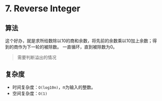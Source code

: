# 7. Reverse Integer
## 算法
这个好办，就是求所给数除以10的商和余数，将先前的余数乘以10加上余数；得到的商作为下一轮的被除数。
一直循环，直到被除数为0。

> 需要判断溢出的情况

## 复杂度
- 时间复杂度：`O(log10n)`，n为输入的整数。
- 空间复杂度：`O(1)`
